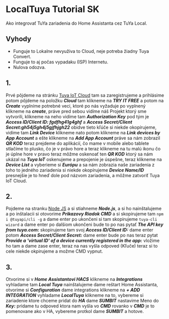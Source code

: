 # LocalTuya Tutorial SK

Ako integrovať TuYa zariadenia do Home Assistanta cez TuYa Local.

## Vyhody
- Funguje to Lokalne nevyuživa to Cloud, neje potreba žiadny Tuya Convert.
- Funguje to aj počas vypadaku (ISP) Internetu.
- Nulova odozva.

## 1.
Prvé pôjdeme na stránku [Tuya IoT Cloud](https://iot.tuya.com/ "Tuya IoT") tam sa zaregistrujeme a prihlásime potom pôjdeme na položku *****Cloud***** tam klikneme na *****TRY IT FREE***** a potom na *****Create***** vyplníme potrebné veci, ktoré po nás vyžaduje po vyplnený klikneme na *****create*****, práve pred sebou vidíme náš Projekt ktorý sme vytvorili, klikneme na neho vidíme tam *****Authorization Key***** pod tým je *****Access ID/Client ID: fgdfhg41g4ghf***** a *****Access Secret/Client Secret:gh54j5gh4j5gjfhjgh22***** obidve tieto kľúče si niekde okopírujeme, vidíme tam *****Link Device***** klikneme nato potom klikneme na *****Link devices by App Account***** a ešte klikneme na *****Add App Account***** práve sa nám zobrazil *****QR KOD***** teraz prejdeme do aplikácií, čo mame v mobile alebo tablete stlačíme to plusko, čo je v právo hore a teraz klikneme na tu malú ikonu čo je úplne hore v pravo teraz môžme oskenoať ten *****QR KOD***** ktorý sa nám ukázal na *****Tuya IoT***** oskenujeme a prepojenie je úspešne, teraz klikneme na *****Device List***** a vyberieme si *****Európu***** a sa nám zobrazia naše zariadenia z toho to jedného zariadenia si niekde okopírujeme *****Device Name/ID***** presnejšie je to hneď dole pod názvom zariadenia, a môžme zatvoriť Tuya IoT Cloud.

## 2.
Pojdeme na stranku [Node JS](https://nodejs.org/en/download/ "Node JS") a si stiahneme *****Node.js*****, a si ho nainštalujeme a po inštalacii si otovorime *****Prikazovy Riadok CMD***** a si skopirujeme tam `npm i @tuyapi/cli -g` a dame enter po ukončeni si tam skopirujeme `tuya-cli wizard` a dame enter po dalšiom ukončeni bude to po nas pytať *****The API key from tuya.com:***** skopirujeme tam svoj *****Access ID/Client ID:***** dame enter potom *****Access Secret/Client Secret:***** dame enter bude po nas teraz pytat *****Provide a 'virtual ID' of a device currently registered in the app:***** vložime ho tam a dame zase enter, teraz na nas vyšla odpoved (Kľuče) teraz si to cele niekde okpirujeme a možme CMD vypnut.

## 3.
Otvorime si v *****Home Assistantovi HACS***** klikneme na *****Integrations***** vyhladame tam *****Local Tuya***** nainštalujeme dame reštart Home Assistanta, otvorime si *****Configuration***** dame integrations klikneme na *****+ ADD INTEGRATION***** vyhladame *****LocalTuya***** klikneme na to, vybereme si zariadenie ktore chceme pridat do *****HA***** dame *****SUMBIT***** nastavime Meno do *****Key:***** pridame tu odpoved ktora nam vyšla vo *****CMD***** rovanko v *****CMD***** je to pomenovane ako v HA, vybereme protkol dame *****SUMBIT***** a hotove.
